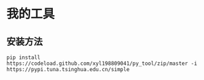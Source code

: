 # 我的工具


## 安装方法
`pip install  https://codeload.github.com/xyl198809041/py_tool/zip/master -i https://pypi.tuna.tsinghua.edu.cn/simple`
